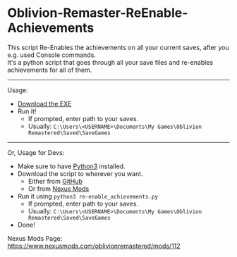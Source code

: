 # Oblivion-Remaster-ReEnable-Achievements
This script Re-Enables the achievements on all your current saves, after you e.g. used Console commands. <br>
It's a python script that goes through all your save files and re-enables achievements for all of them.

---

Usage: 
- [Download the EXE](https://github.com/NullDev/Oblivion-Remaster-ReEnable-Achievements/releases/download/1.2.3/re-enable_achievements.exe)
- Run it!
  - If prompted, enter path to your saves.
  - Usually: `C:\Users\<USERNAME>\Documents\My Games\Oblivion Remastered\Saved\SaveGames` 

---

Or, Usage for Devs: 
- Make sure to have [Python3](https://www.python.org/downloads/) installed.
- Download the script to wherever you want.
  - Either from [GitHub](https://raw.githubusercontent.com/NullDev/Oblivion-Remaster-ReEnable-Achievements/refs/heads/master/re-enable_achievements.py)
  - Or from [Nexus Mods](https://www.nexusmods.com/oblivionremastered/mods/112?tab=files)
- Run it using `python3 re-enable_achievements.py`
  - If prompted, enter path to your saves.
  - Usually: `C:\Users\<USERNAME>\Documents\My Games\Oblivion Remastered\Saved\SaveGames`
- Done!

Nexus Mods Page: https://www.nexusmods.com/oblivionremastered/mods/112
